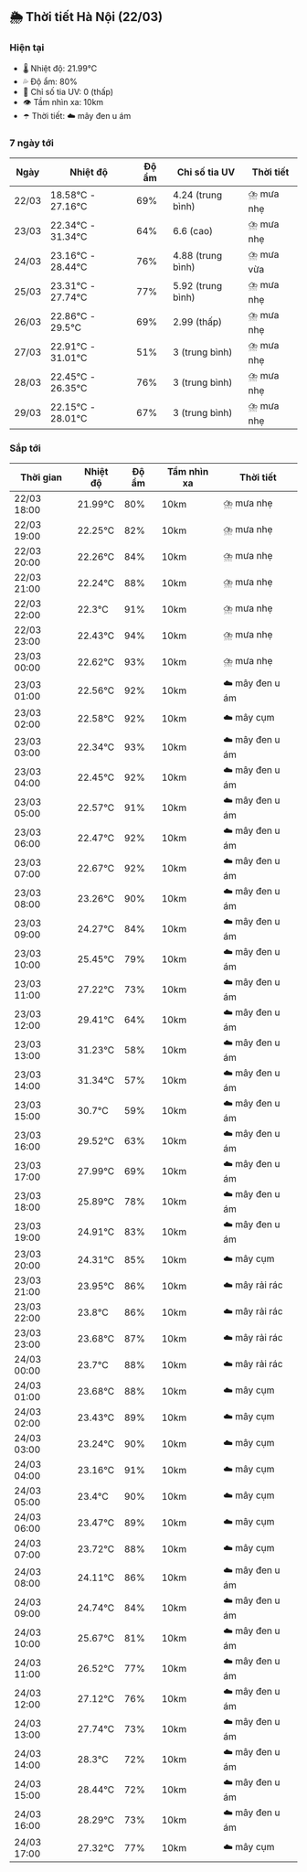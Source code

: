 ## 🌦️ Thời tiết Hà Nội (22/03)

### Hiện tại

- 🌡️ Nhiệt độ: 21.99℃
- 💦 Độ ẩm: 80%
- 🌟 Chỉ số tia UV: 0 (thấp)
- 👁️ Tầm nhìn xa: 10km
- ☂️ Thời tiết: ☁️ mây đen u ám

### 7 ngày tới

| Ngày | Nhiệt độ | Độ ẩm | Chỉ số tia UV | Thời tiết |
| --- | --- | --- | --- | --- |
| 22/03 | 18.58℃ - 27.16℃ | 69% | 4.24 (trung bình) | ⛈️ mưa nhẹ |
| 23/03 | 22.34℃ - 31.34℃ | 64% | 6.6 (cao) | ⛈️ mưa nhẹ |
| 24/03 | 23.16℃ - 28.44℃ | 76% | 4.88 (trung bình) | ⛈️ mưa vừa |
| 25/03 | 23.31℃ - 27.74℃ | 77% | 5.92 (trung bình) | ⛈️ mưa nhẹ |
| 26/03 | 22.86℃ - 29.5℃ | 69% | 2.99 (thấp) | ⛈️ mưa nhẹ |
| 27/03 | 22.91℃ - 31.01℃ | 51% | 3 (trung bình) | ⛈️ mưa nhẹ |
| 28/03 | 22.45℃ - 26.35℃ | 76% | 3 (trung bình) | ⛈️ mưa nhẹ |
| 29/03 | 22.15℃ - 28.01℃ | 67% | 3 (trung bình) | ⛈️ mưa nhẹ |

### Sắp tới

| Thời gian | Nhiệt độ | Độ ẩm | Tầm nhìn xa | Thời tiết |
| --- | --- | --- | --- | --- |
| 22/03 18:00 | 21.99℃ | 80% | 10km | ⛈️ mưa nhẹ |
| 22/03 19:00 | 22.25℃ | 82% | 10km | ⛈️ mưa nhẹ |
| 22/03 20:00 | 22.26℃ | 84% | 10km | ⛈️ mưa nhẹ |
| 22/03 21:00 | 22.24℃ | 88% | 10km | ⛈️ mưa nhẹ |
| 22/03 22:00 | 22.3℃ | 91% | 10km | ⛈️ mưa nhẹ |
| 22/03 23:00 | 22.43℃ | 94% | 10km | ⛈️ mưa nhẹ |
| 23/03 00:00 | 22.62℃ | 93% | 10km | ⛈️ mưa nhẹ |
| 23/03 01:00 | 22.56℃ | 92% | 10km | ☁️ mây đen u ám |
| 23/03 02:00 | 22.58℃ | 92% | 10km | ☁️ mây cụm |
| 23/03 03:00 | 22.34℃ | 93% | 10km | ☁️ mây đen u ám |
| 23/03 04:00 | 22.45℃ | 92% | 10km | ☁️ mây đen u ám |
| 23/03 05:00 | 22.57℃ | 91% | 10km | ☁️ mây đen u ám |
| 23/03 06:00 | 22.47℃ | 92% | 10km | ☁️ mây đen u ám |
| 23/03 07:00 | 22.67℃ | 92% | 10km | ☁️ mây đen u ám |
| 23/03 08:00 | 23.26℃ | 90% | 10km | ☁️ mây đen u ám |
| 23/03 09:00 | 24.27℃ | 84% | 10km | ☁️ mây đen u ám |
| 23/03 10:00 | 25.45℃ | 79% | 10km | ☁️ mây đen u ám |
| 23/03 11:00 | 27.22℃ | 73% | 10km | ☁️ mây đen u ám |
| 23/03 12:00 | 29.41℃ | 64% | 10km | ☁️ mây đen u ám |
| 23/03 13:00 | 31.23℃ | 58% | 10km | ☁️ mây đen u ám |
| 23/03 14:00 | 31.34℃ | 57% | 10km | ☁️ mây đen u ám |
| 23/03 15:00 | 30.7℃ | 59% | 10km | ☁️ mây đen u ám |
| 23/03 16:00 | 29.52℃ | 63% | 10km | ☁️ mây đen u ám |
| 23/03 17:00 | 27.99℃ | 69% | 10km | ☁️ mây đen u ám |
| 23/03 18:00 | 25.89℃ | 78% | 10km | ☁️ mây đen u ám |
| 23/03 19:00 | 24.91℃ | 83% | 10km | ☁️ mây đen u ám |
| 23/03 20:00 | 24.31℃ | 85% | 10km | ☁️ mây cụm |
| 23/03 21:00 | 23.95℃ | 86% | 10km | ☁️ mây rải rác |
| 23/03 22:00 | 23.8℃ | 86% | 10km | ☁️ mây rải rác |
| 23/03 23:00 | 23.68℃ | 87% | 10km | ☁️ mây rải rác |
| 24/03 00:00 | 23.7℃ | 88% | 10km | ☁️ mây rải rác |
| 24/03 01:00 | 23.68℃ | 88% | 10km | ☁️ mây cụm |
| 24/03 02:00 | 23.43℃ | 89% | 10km | ☁️ mây cụm |
| 24/03 03:00 | 23.24℃ | 90% | 10km | ☁️ mây cụm |
| 24/03 04:00 | 23.16℃ | 91% | 10km | ☁️ mây cụm |
| 24/03 05:00 | 23.4℃ | 90% | 10km | ☁️ mây cụm |
| 24/03 06:00 | 23.47℃ | 89% | 10km | ☁️ mây cụm |
| 24/03 07:00 | 23.72℃ | 88% | 10km | ☁️ mây cụm |
| 24/03 08:00 | 24.11℃ | 86% | 10km | ☁️ mây đen u ám |
| 24/03 09:00 | 24.74℃ | 84% | 10km | ☁️ mây đen u ám |
| 24/03 10:00 | 25.67℃ | 81% | 10km | ☁️ mây đen u ám |
| 24/03 11:00 | 26.52℃ | 77% | 10km | ☁️ mây đen u ám |
| 24/03 12:00 | 27.12℃ | 76% | 10km | ☁️ mây đen u ám |
| 24/03 13:00 | 27.74℃ | 73% | 10km | ☁️ mây đen u ám |
| 24/03 14:00 | 28.3℃ | 72% | 10km | ☁️ mây đen u ám |
| 24/03 15:00 | 28.44℃ | 72% | 10km | ☁️ mây đen u ám |
| 24/03 16:00 | 28.29℃ | 73% | 10km | ☁️ mây đen u ám |
| 24/03 17:00 | 27.32℃ | 77% | 10km | ☁️ mây cụm |
